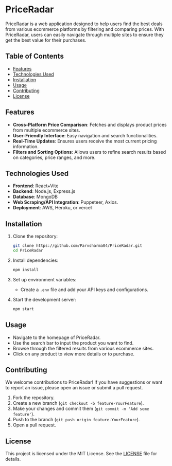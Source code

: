 # PriceRadar

PriceRadar is a web application designed to help users find the best deals from various ecommerce platforms by filtering and comparing prices. With PriceRadar, users can easily navigate through multiple sites to ensure they get the best value for their purchases.

## Table of Contents

- [Features](#features)
- [Technologies Used](#technologies-used)
- [Installation](#installation)
- [Usage](#usage)
- [Contributing](#contributing)
- [License](#license)

## Features

- **Cross-Platform Price Comparison**: Fetches and displays product prices from multiple ecommerce sites.
- **User-Friendly Interface**: Easy navigation and search functionalities.
- **Real-Time Updates**: Ensures users receive the most current pricing information.
- **Filters and Sorting Options**: Allows users to refine search results based on categories, price ranges, and more.

## Technologies Used

- **Frontend**: React+Vite
- **Backend**: Node.js, Express.js
- **Database**: MongoDB
- **Web Scraping/API Integration**: Puppeteer, Axios.
- **Deployment**: AWS, Heroku, or vercel

## Installation

1. Clone the repository:
   ```bash
   git clone https://github.com/Parvsharma04/PriceRadar.git
   cd PriceRadar
   ```

2. Install dependencies:
   ```bash
   npm install
   ```

3. Set up environment variables:
   - Create a `.env` file and add your API keys and configurations.

4. Start the development server:
   ```bash
   npm start
   ```

## Usage

- Navigate to the homepage of PriceRadar.
- Use the search bar to input the product you want to find.
- Browse through the filtered results from various ecommerce sites.
- Click on any product to view more details or to purchase.

## Contributing

We welcome contributions to PriceRadar! If you have suggestions or want to report an issue, please open an issue or submit a pull request.

1. Fork the repository.
2. Create a new branch (`git checkout -b feature-YourFeature`).
3. Make your changes and commit them (`git commit -m 'Add some feature'`).
4. Push to the branch (`git push origin feature-YourFeature`).
5. Open a pull request.

## License

This project is licensed under the MIT License. See the [LICENSE](LICENSE) file for details.
